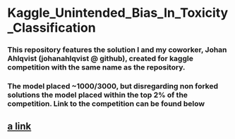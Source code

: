 # Kaggle_Unintended_Bias_In_Toxicity_Classification

### This repository features the solution I and my coworker, Johan Ahlqvist (johanahlqvist @ github), created for kaggle competition with the same name as the repository.

### The model placed ~1000/3000, but disregarding non forked solutions the model placed within the top 2% of the competition. Link to the competition can be found below

## [a link](https://www.kaggle.com/c/jigsaw-unintended-bias-in-toxicity-classification)
